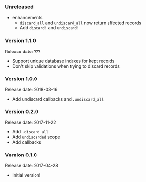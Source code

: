 ### Unreleased
* enhancements
  * `discard_all` and `undiscard_all` now return affected records
  * Add `discard!` and `undiscard!`
  
### Version 1.1.0
Release date: ???

* Support unique database indexes for kept records
* Don't skip validations when trying to discard records

### Version 1.0.0
Release date: 2018-03-16

* Add undiscard callbacks and `.undiscard_all`

### Version 0.2.0
Release date: 2017-11-22

* Add `.discard_all`
* Add `undiscarded` scope
* Add callbacks

### Version 0.1.0
Release date: 2017-04-28

* Initial version!
